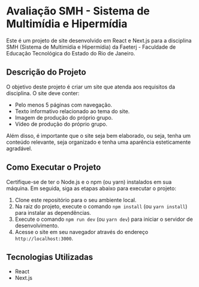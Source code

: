 # Avaliação SMH - Sistema de Multimídia e Hipermídia

Este é um projeto de site desenvolvido em React e Next.js para a disciplina SMH (Sistema de Multimídia e Hipermídia) da Faeterj - Faculdade de Educação Tecnológica do Estado do Rio de Janeiro.

## Descrição do Projeto

O objetivo deste projeto é criar um site que atenda aos requisitos da disciplina. O site deve conter:

- Pelo menos 5 páginas com navegação.
- Texto informativo relacionado ao tema do site.
- Imagem de produção do próprio grupo.
- Vídeo de produção do próprio grupo.

Além disso, é importante que o site seja bem elaborado, ou seja, tenha um conteúdo relevante, seja organizado e tenha uma aparência esteticamente agradável.

## Como Executar o Projeto

Certifique-se de ter o Node.js e o npm (ou yarn) instalados em sua máquina. Em seguida, siga as etapas abaixo para executar o projeto:

1. Clone este repositório para o seu ambiente local.
2. Na raiz do projeto, execute o comando `npm install` (ou `yarn install`) para instalar as dependências.
3. Execute o comando `npm run dev` (ou `yarn dev`) para iniciar o servidor de desenvolvimento.
4. Acesse o site em seu navegador através do endereço `http://localhost:3000`.


## Tecnologias Utilizadas

- React
- Next.js

